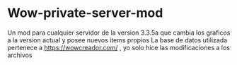 # Wow-private-server-mod
Un mod para cualquier servidor de la version 3.3.5a que cambia los graficos a la version actual y posee nuevos items propios
La base de datos utilizada pertenece a https://wowcreador.com/ , yo solo hice las modificaciones a los archivos
